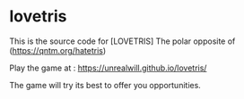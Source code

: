 # lovetris

This is the source code for [LOVETRIS] The polar opposite of (https://qntm.org/hatetris)

Play the game at : https://unrealwill.github.io/lovetris/

The game will try its best to offer you opportunities.
